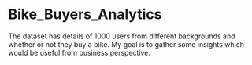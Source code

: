 # Bike_Buyers_Analytics

The dataset has details of 1000 users from different backgrounds and whether or not they buy a bike.
My goal is to gather some insights which would be useful from business perspective.
